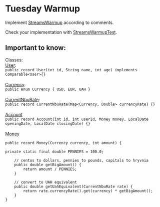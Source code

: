 # Tuesday Warmup

Implement [StreamsWarmup](src/main/java/december/tuesday/warmup/StreamsWarmup.java) according to comments.

Check your implementation with [StreamsWarmupTest](src/test/java/december/tuesday/warmup/StreamsWarmupTest.java).

## Important to know:

Classes:
<br>[User](src/main/java/december/tuesday/helper_classes/User.java):
<br>`public record User(int id, String name, int age) implements Comparable<User>{}`
<br>
<br>[Currency](src/main/java/december/tuesday/helper_classes/Currency.java):
<br>`public enum Currency { USD, EUR, UAH }`
<br>
<br>[CurrentNbuRate](src/main/java/december/tuesday/helper_classes/CurrentNbuRate.java):
<br>```public record CurrentNbuRate(Map<Currency, Double> currencyRate) {}```
<br>
<br>[Account](src/main/java/december/tuesday/helper_classes/Account.java)
<br>`public record Account(int id, int userId, Money money, LocalDate openingDate, LocalDate closingDate) {}`
<br>
<br>[Money](src/main/java/december/tuesday/helper_classes/Money.java)

```
public record Money(Currency currency, int amount) {

private static final double PENNIES = 100.0;

    // centos to dollars, pennies to pounds, capitals to hryvnia
    public double getBigAmount() {
        return amount / PENNIES;
    }

    // convert to UAH equivalent
    public double getUahEquivalent(CurrentNbuRate rate) {
        return rate.currencyRate().get(currency) * getBigAmount();
    }
}
```